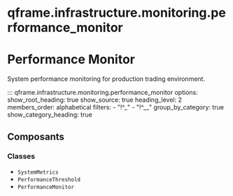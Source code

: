 # qframe.infrastructure.monitoring.performance_monitor


Performance Monitor
==================

System performance monitoring for production trading environment.


::: qframe.infrastructure.monitoring.performance_monitor
    options:
      show_root_heading: true
      show_source: true
      heading_level: 2
      members_order: alphabetical
      filters:
        - "!^_"
        - "!^__"
      group_by_category: true
      show_category_heading: true

## Composants

### Classes

- `SystemMetrics`
- `PerformanceThreshold`
- `PerformanceMonitor`

